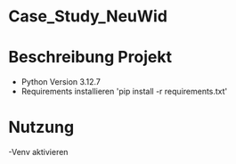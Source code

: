 # Case_Study_NeuWid

# Beschreibung Projekt

- Python Version 3.12.7
- Requirements installieren 'pip install -r requirements.txt'


# Nutzung
-Venv aktivieren  